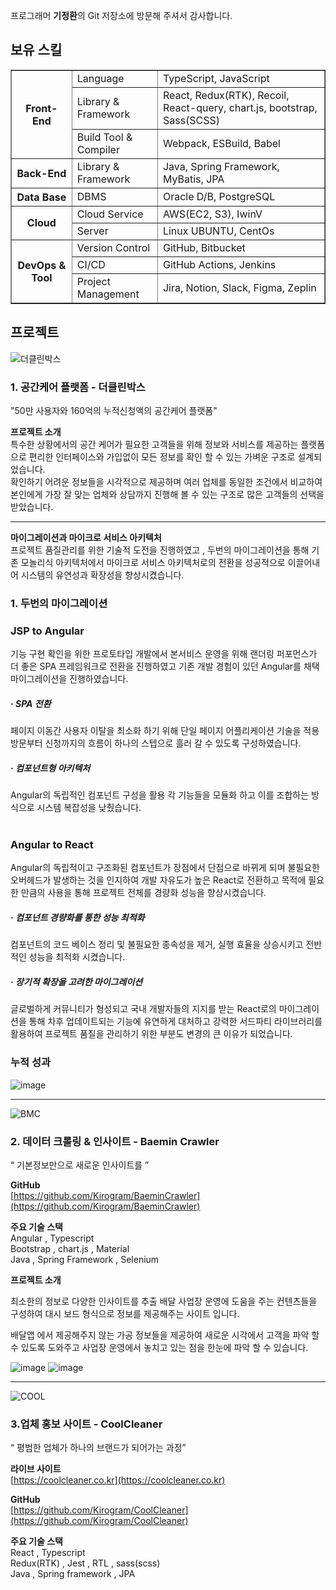 
프로그래머 **기정환**의 Git 저장소에 방문해 주셔서 감사합니다.  

## 보유 스킬
<table border="1"> <tr> <th rowspan="3">Front-End</th> <td>Language</td> <td>TypeScript, JavaScript</td> </tr> <tr> <td>Library & Framework</td> <td>React, Redux(RTK), Recoil, React-query, chart.js, bootstrap, Sass(SCSS)</td> </tr> <tr> <td>Build Tool & Compiler</td> <td>Webpack, ESBuild, Babel</td> </tr> <tr> <th>Back-End</th> <td>Library & Framework</td> <td>Java, Spring Framework, MyBatis, JPA</td> </tr> <tr> <th>Data Base</th> <td>DBMS</td> <td>Oracle D/B, PostgreSQL</td> </tr> <tr> <th rowspan="2">Cloud</th> <td>Cloud Service</td> <td>AWS(EC2, S3), IwinV</td> </tr> <tr> <td>Server</td> <td>Linux UBUNTU, CentOs</td> </tr> <tr> <th rowspan="3">DevOps & Tool</th> <td>Version Control</td> <td>GitHub, Bitbucket</td> </tr> <tr> <td>CI/CD</td> <td>GitHub Actions, Jenkins</td> </tr> <tr> <td>Project Management</td> <td>Jira, Notion, Slack, Figma, Zeplin</td> </tr> </table>


## 프로젝트

![더클린박스](https://coolcleaner.co.kr/fileDownLoad/1708113867996rr.jpg)
### 1. 공간케어 플랫폼 - 더클린박스
"50만 사용자와 160억의 누적신청액의 공간케어 플랫폼"

**프로젝트 소개**  
특수한 상황에서의 공간 케어가 필요한 고객들을 위해 정보와 서비스를 제공하는 플랫폼으로 편리한 인터페이스와 가입없이 모든 정보를 확인 할 수 있는 가벼운 구조로 설계되었습니다.  
확인하기 어려운 정보들을 시각적으로 제공하며 여러 업체를 동일한 조건에서 비교하여 본인에게 가장 잘 맞는 업체와 상담까지 진행해 볼 수 있는 구조로 많은 고객들의 선택을 받았습니다.  

---
**마이그레이션과 마이크로 서비스 아키텍처**  
프로젝트 품질관리를 위한 기술적 도전을 진행하였고 , 두번의 마이그레이션을 통해 기존 모놀리식 아키텍처에서 마이크로 서비스 아키텍처로의 전환을 성공적으로 이끌어내어 시스템의 유연성과 확장성을 향상시켰습니다.  


### 1. 두번의 마이그레이션 

### JSP to Angular
기능 구현 확인을 위한 프로토타입 개발에서 본서비스 운영을 위해 랜더링 퍼포먼스가 더 좋은 SPA 프레임워크로 전환을 진행하였고 기존 개발 경험이 있던 Angular를 채택 마이그레이션을 진행하였습니다.  

##### · SPA 전환  
페이지 이동간 사용자 이탈을 최소화 하기 위해 단일 페이지 어플리케이션 기술을 적용 방문부터 신청까지의 흐름이 하나의 스텝으로 흘러 갈 수 있도록 구성하였습니다.  


##### · 컴포넌트형 아키텍처  
Angular의 독립적인 컴포넌트 구성을 활용 각 기능들을 모듈화 하고 이를 조합하는 방식으로 시스템 복잡성을 낮췄습니다.
<br>
<br>
### Angular to React
Angular의 독립적이고 구조화된 컴포넌트가 장점에서 단점으로 바뀌게 되며 불필요한 오버헤드가 발생하는 것을 인지하여 개발 자유도가 높은 React로 전환하고 목적에 필요한 만큼의 사용을 통해
프로젝트 전체를 경량화 성능을 향상시켰습니다.  

##### · 컴포넌트 경량화를 통한 성능 최적화
컴포넌트의 코드 베이스 정리 및 불필요한 종속성을 제거, 실행 효율을 상승시키고 전반적인 성능을 최적화 시켰습니다.
  
##### · 장기적 확장을 고려한 마이그레이션  
글로벌하게 커뮤니티가 형성되고 국내 개발자들의 지지를 받는 React로의 마이그레이션을 통해 차후 업데이트되는 기능에 유연하게 대처하고 강력한 서드파티 라이브러리를 활용하여 프로젝트 품질을 관리하기 위한 부분도 변경의 큰 이유가 되었습니다.  

### 누적 성과
![image](https://github.com/user-attachments/assets/1864cf1c-4e55-4658-a503-7bf4a5a77119)

---
![BMC](https://coolcleaner.co.kr/fileDownLoad/1708117196450SSD.jpg)
### 2. 데이터 크롤링 & 인사이트 - Baemin Crawler  
“ 기본정보만으로 새로운 인사이트를 ”

**GitHub**  
[https://github.com/Kirogram/BaeminCrawler](https://github.com/Kirogram/BaeminCrawler)  

**주요 기술 스택**  
Angular , Typescript  
Bootstrap , chart.js , Material  
Java , Spring Framework , Selenium  


**프로젝트 소개** 
   
최소한의 정보로 다양한 인사이트를 추출 배달 사업장 운영에 도움을 주는 컨텐츠들을 구성하여
대시 보드 형식으로 정보를 제공해주는 사이트 입니다.

배달앱 에서 제공해주지 않는 가공 정보들을 제공하여 새로운 시각에서 고객을 파악 할 수 있도록 도와주고 사업장 운영에서 놓치고 있는 점을 한눈에 파악 할 수 있습니다.

![image](https://github.com/user-attachments/assets/97934ab2-3d11-4ca7-a999-6e7c5040078a)
![image](https://camo.githubusercontent.com/5f990677d18ff278ce2ab506f9d0909e10570283f2f289a35c8efed250918ad2/68747470733a2f2f636f6f6c636c65616e65722e636f2e6b722f66696c65446f776e4c6f61642f3137303639373432313337343163722e676966)


---
![COOL](https://camo.githubusercontent.com/f18d1072d5f3a74a57f1db5c2c7aa1b09d3b32765336b5d43038156c0a180a47/68747470733a2f2f636f6f6c636c65616e65722e636f2e6b722f66696c65446f776e4c6f61642f3137303832303130373837313634342e706e67)
### 3.업체 홍보 사이트 - CoolCleaner
“ 평범한 업체가 하나의 브랜드가 되어가는 과정”


 **라이브 사이트**  
[https://coolcleaner.co.kr](https://coolcleaner.co.kr)  

**GitHub**  
[https://github.com/Kirogram/CoolCleaner](https://github.com/Kirogram/CoolCleaner)  


**주요 기술 스택**  
React , Typescript  
Redux(RTK) , Jest , RTL , sass(scss)  
Java , Spring framework , JPA  

